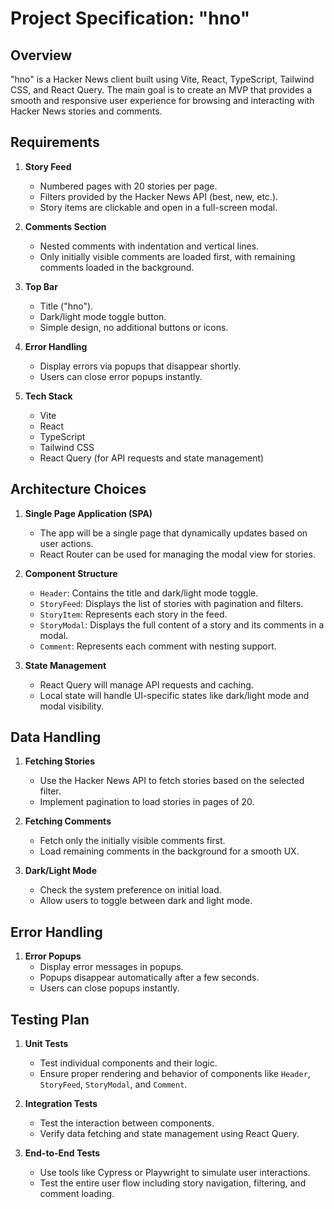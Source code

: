 # Project Specification: "hno"

## Overview
"hno" is a Hacker News client built using Vite, React, TypeScript, Tailwind CSS, and React Query. The main goal is to create an MVP that provides a smooth and responsive user experience for browsing and interacting with Hacker News stories and comments.

## Requirements
1. **Story Feed**
   - Numbered pages with 20 stories per page.
   - Filters provided by the Hacker News API (best, new, etc.).
   - Story items are clickable and open in a full-screen modal.

2. **Comments Section**
   - Nested comments with indentation and vertical lines.
   - Only initially visible comments are loaded first, with remaining comments loaded in the background.

3. **Top Bar**
   - Title ("hno").
   - Dark/light mode toggle button.
   - Simple design, no additional buttons or icons.

4. **Error Handling**
   - Display errors via popups that disappear shortly.
   - Users can close error popups instantly.

5. **Tech Stack**
   - Vite
   - React
   - TypeScript
   - Tailwind CSS
   - React Query (for API requests and state management)

## Architecture Choices
1. **Single Page Application (SPA)**
   - The app will be a single page that dynamically updates based on user actions.
   - React Router can be used for managing the modal view for stories.

2. **Component Structure**
   - `Header`: Contains the title and dark/light mode toggle.
   - `StoryFeed`: Displays the list of stories with pagination and filters.
   - `StoryItem`: Represents each story in the feed.
   - `StoryModal`: Displays the full content of a story and its comments in a modal.
   - `Comment`: Represents each comment with nesting support.

3. **State Management**
   - React Query will manage API requests and caching.
   - Local state will handle UI-specific states like dark/light mode and modal visibility.

## Data Handling
1. **Fetching Stories**
   - Use the Hacker News API to fetch stories based on the selected filter.
   - Implement pagination to load stories in pages of 20.

2. **Fetching Comments**
   - Fetch only the initially visible comments first.
   - Load remaining comments in the background for a smooth UX.

3. **Dark/Light Mode**
   - Check the system preference on initial load.
   - Allow users to toggle between dark and light mode.

## Error Handling
1. **Error Popups**
   - Display error messages in popups.
   - Popups disappear automatically after a few seconds.
   - Users can close popups instantly.

## Testing Plan
1. **Unit Tests**
   - Test individual components and their logic.
   - Ensure proper rendering and behavior of components like `Header`, `StoryFeed`, `StoryModal`, and `Comment`.

2. **Integration Tests**
   - Test the interaction between components.
   - Verify data fetching and state management using React Query.

3. **End-to-End Tests**
   - Use tools like Cypress or Playwright to simulate user interactions.
   - Test the entire user flow including story navigation, filtering, and comment loading.
